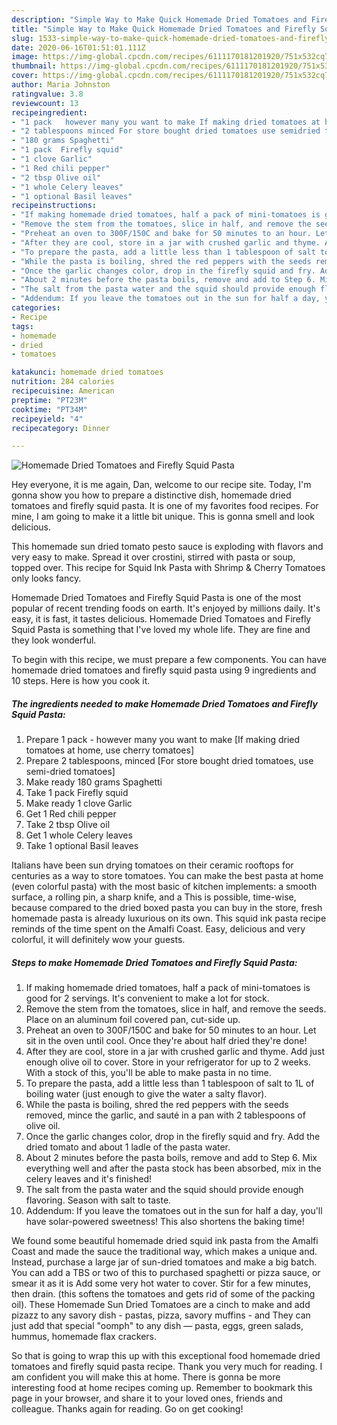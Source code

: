 ```yaml
---
description: "Simple Way to Make Quick Homemade Dried Tomatoes and Firefly Squid Pasta"
title: "Simple Way to Make Quick Homemade Dried Tomatoes and Firefly Squid Pasta"
slug: 1533-simple-way-to-make-quick-homemade-dried-tomatoes-and-firefly-squid-pasta
date: 2020-06-16T01:51:01.111Z
image: https://img-global.cpcdn.com/recipes/6111170181201920/751x532cq70/homemade-dried-tomatoes-and-firefly-squid-pasta-recipe-main-photo.jpg
thumbnail: https://img-global.cpcdn.com/recipes/6111170181201920/751x532cq70/homemade-dried-tomatoes-and-firefly-squid-pasta-recipe-main-photo.jpg
cover: https://img-global.cpcdn.com/recipes/6111170181201920/751x532cq70/homemade-dried-tomatoes-and-firefly-squid-pasta-recipe-main-photo.jpg
author: Maria Johnston
ratingvalue: 3.8
reviewcount: 13
recipeingredient:
- "1 pack   however many you want to make If making dried tomatoes at home use cherry tomatoes"
- "2 tablespoons minced For store bought dried tomatoes use semidried tomatoes"
- "180 grams Spaghetti"
- "1 pack  Firefly squid"
- "1 clove Garlic"
- "1 Red chili pepper"
- "2 tbsp Olive oil"
- "1 whole Celery leaves"
- "1 optional Basil leaves"
recipeinstructions:
- "If making homemade dried tomatoes, half a pack of mini-tomatoes is good for 2 servings. It&#39;s convenient to make a lot for stock."
- "Remove the stem from the tomatoes, slice in half, and remove the seeds. Place on an aluminum foil covered pan, cut-side up."
- "Preheat an oven to 300F/150C and bake for 50 minutes to an hour. Let sit in the oven until cool. Once they&#39;re about half dried they&#39;re done!"
- "After they are cool, store in a jar with crushed garlic and thyme. Add just enough olive oil to cover. Store in your refrigerator for up to 2 weeks. With a stock of this, you&#39;ll be able to make pasta in no time."
- "To prepare the pasta, add a little less than 1 tablespoon of salt to 1L of boiling water (just enough to give the water a salty flavor)."
- "While the pasta is boiling, shred the red peppers with the seeds removed, mince the garlic, and sauté in a pan with 2 tablespoons of olive oil."
- "Once the garlic changes color, drop in the firefly squid and fry. Add the dried tomato and about 1 ladle of the pasta water."
- "About 2 minutes before the pasta boils, remove and add to Step 6. Mix everything well and after the pasta stock has been absorbed, mix in the celery leaves and it&#39;s finished!"
- "The salt from the pasta water and the squid should provide enough flavoring. Season with salt to taste."
- "Addendum: If you leave the tomatoes out in the sun for half a day, you&#39;ll have solar-powered sweetness! This also shortens the baking time!"
categories:
- Recipe
tags:
- homemade
- dried
- tomatoes

katakunci: homemade dried tomatoes 
nutrition: 284 calories
recipecuisine: American
preptime: "PT23M"
cooktime: "PT34M"
recipeyield: "4"
recipecategory: Dinner

---
```



![Homemade Dried Tomatoes and Firefly Squid Pasta](https://img-global.cpcdn.com/recipes/6111170181201920/751x532cq70/homemade-dried-tomatoes-and-firefly-squid-pasta-recipe-main-photo.jpg)

Hey everyone, it is me again, Dan, welcome to our recipe site. Today, I'm gonna show you how to prepare a distinctive dish, homemade dried tomatoes and firefly squid pasta. It is one of my favorites food recipes. For mine, I am going to make it a little bit unique. This is gonna smell and look delicious.

This homemade sun dried tomato pesto sauce is exploding with flavors and very easy to make. Spread it over crostini, stirred with pasta or soup, topped over. This recipe for Squid Ink Pasta with Shrimp &amp; Cherry Tomatoes only looks fancy.

Homemade Dried Tomatoes and Firefly Squid Pasta is one of the most popular of recent trending foods on earth. It's enjoyed by millions daily. It's easy, it is fast, it tastes delicious. Homemade Dried Tomatoes and Firefly Squid Pasta is something that I've loved my whole life. They are fine and they look wonderful.


To begin with this recipe, we must prepare a few components. You can have homemade dried tomatoes and firefly squid pasta using 9 ingredients and 10 steps. Here is how you cook it.

<!--inarticleads1-->

##### The ingredients needed to make Homemade Dried Tomatoes and Firefly Squid Pasta:

1. Prepare 1 pack  - however many you want to make [If making dried tomatoes at home, use cherry tomatoes]
1. Prepare 2 tablespoons, minced [For store bought dried tomatoes, use semi-dried tomatoes]
1. Make ready 180 grams Spaghetti
1. Take 1 pack  Firefly squid
1. Make ready 1 clove Garlic
1. Get 1 Red chili pepper
1. Take 2 tbsp Olive oil
1. Get 1 whole Celery leaves
1. Take 1 optional Basil leaves


Italians have been sun drying tomatoes on their ceramic rooftops for centuries as a way to store tomatoes. You can make the best pasta at home (even colorful pasta) with the most basic of kitchen implements: a smooth surface, a rolling pin, a sharp knife, and a This is possible, time-wise, because compared to the dried boxed pasta you can buy in the store, fresh homemade pasta is already luxurious on its own. This squid ink pasta recipe reminds of the time spent on the Amalfi Coast. Easy, delicious and very colorful, it will definitely wow your guests. 

<!--inarticleads2-->

##### Steps to make Homemade Dried Tomatoes and Firefly Squid Pasta:

1. If making homemade dried tomatoes, half a pack of mini-tomatoes is good for 2 servings. It&#39;s convenient to make a lot for stock.
1. Remove the stem from the tomatoes, slice in half, and remove the seeds. Place on an aluminum foil covered pan, cut-side up.
1. Preheat an oven to 300F/150C and bake for 50 minutes to an hour. Let sit in the oven until cool. Once they&#39;re about half dried they&#39;re done!
1. After they are cool, store in a jar with crushed garlic and thyme. Add just enough olive oil to cover. Store in your refrigerator for up to 2 weeks. With a stock of this, you&#39;ll be able to make pasta in no time.
1. To prepare the pasta, add a little less than 1 tablespoon of salt to 1L of boiling water (just enough to give the water a salty flavor).
1. While the pasta is boiling, shred the red peppers with the seeds removed, mince the garlic, and sauté in a pan with 2 tablespoons of olive oil.
1. Once the garlic changes color, drop in the firefly squid and fry. Add the dried tomato and about 1 ladle of the pasta water.
1. About 2 minutes before the pasta boils, remove and add to Step 6. Mix everything well and after the pasta stock has been absorbed, mix in the celery leaves and it&#39;s finished!
1. The salt from the pasta water and the squid should provide enough flavoring. Season with salt to taste.
1. Addendum: If you leave the tomatoes out in the sun for half a day, you&#39;ll have solar-powered sweetness! This also shortens the baking time!


We found some beautiful homemade dried squid ink pasta from the Amalfi Coast and made the sauce the traditional way, which makes a unique and. Instead, purchase a large jar of sun-dried tomatoes and make a big batch. You can add a TBS or two of this to purchased spaghetti or pizza sauce, or smear it as it is Add some very hot water to cover. Stir for a few minutes, then drain. (this softens the tomatoes and gets rid of some of the packing oil). These Homemade Sun Dried Tomatoes are a cinch to make and add pizazz to any savory dish - pastas, pizza, savory muffins - and They can just add that special &#34;oomph&#34; to any dish — pasta, eggs, green salads, hummus, homemade flax crackers. 

So that is going to wrap this up with this exceptional food homemade dried tomatoes and firefly squid pasta recipe. Thank you very much for reading. I am confident you will make this at home. There is gonna be more interesting food at home recipes coming up. Remember to bookmark this page in your browser, and share it to your loved ones, friends and colleague. Thanks again for reading. Go on get cooking!
